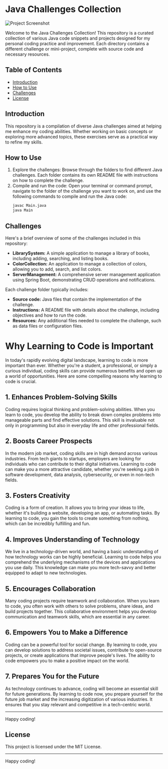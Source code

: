 # Java Challenges Collection


![Project Screenshot](https://www.summerbank.co.uk/wp-content/uploads/2020/04/Untitled-design-6-620x310-1.jpg)

Welcome to the Java Challenges Collection! This repository is a curated collection of various Java code snippets and projects designed for my personal coding practice and improvement. Each directory contains a different challenge or mini-project, complete with source code and necessary resources.

## Table of Contents

- [Introduction](#introduction)
- [How to Use](#how-to-use)
- [Challenges](#challenges)
- [License](#license)

## Introduction

This repository is a compilation of diverse Java challenges aimed at helping me enhance my coding abilities. Whether working on basic concepts or exploring more advanced topics, these exercises serve as a practical way to refine my skills.

## How to Use

1. Explore the challenges: Browse through the folders to find different Java challenges. Each folder contains its own README file with instructions on how to complete the challenge.
2. Compile and run the code: Open your terminal or command prompt, navigate to the folder of the challenge you want to work on, and use the following commands to compile and run the Java code:
    ```bash
    javac Main.java
    java Main
    ```

## Challenges


Here's a brief overview of some of the challenges included in this repository:

- **LibrarySystem:** A simple application to manage a library of books, including adding, searching, and listing books.
- **ColorCollection:** An application to manage a collection of colors, allowing you to add, search, and list colors.
- **ServerManagement:** A comprehensive server management application using Spring Boot, demonstrating CRUD operations and notifications.

Each challenge folder typically includes:

- **Source code:** Java files that contain the implementation of the challenge.
- **Instructions:** A README file with details about the challenge, including objectives and how to run the code.
- **Resources:** Any additional files needed to complete the challenge, such as data files or configuration files.


# Why Learning to Code is Important

In today's rapidly evolving digital landscape, learning to code is more important than ever. Whether you're a student, a professional, or simply a curious individual, coding skills can provide numerous benefits and open up a world of opportunities. Here are some compelling reasons why learning to code is crucial.

## 1. **Enhances Problem-Solving Skills**

Coding requires logical thinking and problem-solving abilities. When you learn to code, you develop the ability to break down complex problems into manageable parts and find effective solutions. This skill is invaluable not only in programming but also in everyday life and other professional fields.

## 2. **Boosts Career Prospects**

In the modern job market, coding skills are in high demand across various industries. From tech giants to startups, employers are looking for individuals who can contribute to their digital initiatives. Learning to code can make you a more attractive candidate, whether you're seeking a job in software development, data analysis, cybersecurity, or even in non-tech fields.

## 3. **Fosters Creativity**

Coding is a form of creation. It allows you to bring your ideas to life, whether it's building a website, developing an app, or automating tasks. By learning to code, you gain the tools to create something from nothing, which can be incredibly fulfilling and fun.

## 4. **Improves Understanding of Technology**

We live in a technology-driven world, and having a basic understanding of how technology works can be highly beneficial. Learning to code helps you comprehend the underlying mechanisms of the devices and applications you use daily. This knowledge can make you more tech-savvy and better equipped to adapt to new technologies.

## 5. **Encourages Collaboration**

Many coding projects require teamwork and collaboration. When you learn to code, you often work with others to solve problems, share ideas, and build projects together. This collaborative environment helps you develop communication and teamwork skills, which are essential in any career.

## 6. **Empowers You to Make a Difference**

Coding can be a powerful tool for social change. By learning to code, you can develop solutions to address societal issues, contribute to open-source projects, or create applications that improve people's lives. The ability to code empowers you to make a positive impact on the world.

## 7. **Prepares You for the Future**

As technology continues to advance, coding will become an essential skill for future generations. By learning to code now, you prepare yourself for the future job market and the increasing digitization of various industries. It ensures that you stay relevant and competitive in a tech-centric world.



---

Happy coding!

## License

This project is licensed under the MIT License. 

---

Happy coding!
